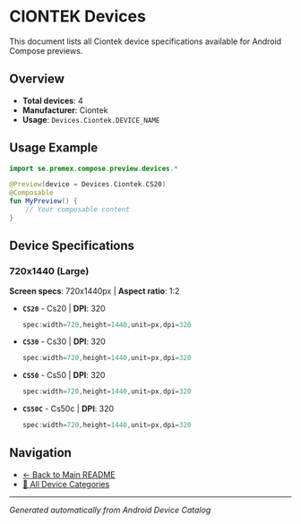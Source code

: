 # CIONTEK Devices

This document lists all Ciontek device specifications available for Android Compose previews.

## Overview

- **Total devices**: 4
- **Manufacturer**: Ciontek
- **Usage**: `Devices.Ciontek.DEVICE_NAME`

## Usage Example

```kotlin
import se.premex.compose.preview.devices.*

@Preview(device = Devices.Ciontek.CS20)
@Composable
fun MyPreview() {
    // Your composable content
}
```

## Device Specifications

### 720x1440 (Large)

**Screen specs**: 720x1440px | **Aspect ratio**: 1:2

- **`CS20`** - Cs20 | **DPI**: 320
  ```kotlin
  spec:width=720,height=1440,unit=px,dpi=320
  ```

- **`CS30`** - Cs30 | **DPI**: 320
  ```kotlin
  spec:width=720,height=1440,unit=px,dpi=320
  ```

- **`CS50`** - Cs50 | **DPI**: 320
  ```kotlin
  spec:width=720,height=1440,unit=px,dpi=320
  ```

- **`CS50C`** - Cs50c | **DPI**: 320
  ```kotlin
  spec:width=720,height=1440,unit=px,dpi=320
  ```

## Navigation

- [← Back to Main README](../../README.md)
- [📱 All Device Categories](../README.md)

---
*Generated automatically from Android Device Catalog*
